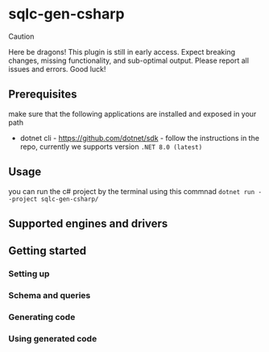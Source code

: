 # sqlc-gen-csharp

> [!CAUTION]
> Here be dragons! This plugin is still in early access. Expect breaking changes, missing functionality, and sub-optimal output. Please report all issues and errors. Good luck!

## Prerequisites
make sure that the following applications are installed and exposed in your path

* dotnet cli - https://github.com/dotnet/sdk - follow the instructions in the repo, currently we supports version `.NET 8.0 (latest)`


## Usage
you can run the c# project by the terminal using this commnad `dotnet run --project sqlc-gen-csharp/`



## Supported engines and drivers


## Getting started


### Setting up


### Schema and queries


### Generating code


### Using generated code

